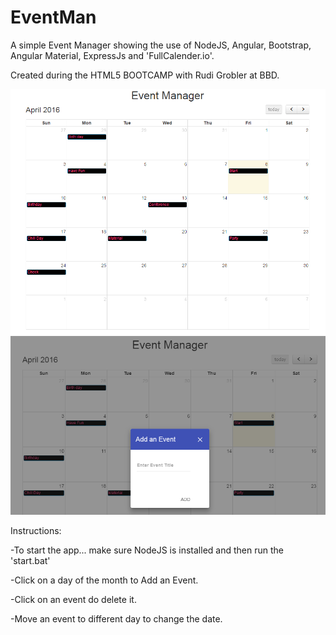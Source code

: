 # EventMan

A simple Event Manager showing the use of NodeJS, Angular, Bootstrap, Angular Material, ExpressJs and 'FullCalender.io'. 

Created during the HTML5 BOOTCAMP with Rudi Grobler at BBD.

![screen shot](eventman_scrnshot1.PNG?raw=true "Event Manager")
![screen shot](eventman_scrnshot2.PNG?raw=true "Event Manager")

Instructions:
  
  -To start the app... make sure NodeJS is installed and then run the 'start.bat'
 
  -Click on a day of the month to Add an Event.
  
  -Click on an event do delete it.
  
  -Move an event to different day to change the date.
